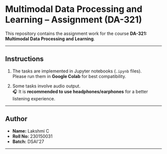 # Multimodal Data Processing and Learning – Assignment (DA-321)

This repository contains the assignment work for the course **DA-321: Multimodal Data Processing and Learning**.  

---

## Instructions

1. The tasks are implemented in Jupyter notebooks (`.ipynb` files).  
    Please run them in **Google Colab** for best compatibility.  

2. Some tasks involve audio output.  
   🎧 It is **recommended to use headphones/earphones** for a better listening experience.  

---

## Author

- **Name:** Lakshmi C  
- **Roll No:** 230150031  
- **Batch:** DSAI'27  

---
